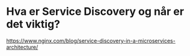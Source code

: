 # Hva er Service Discovery og når er det viktig?

https://www.nginx.com/blog/service-discovery-in-a-microservices-architecture/
